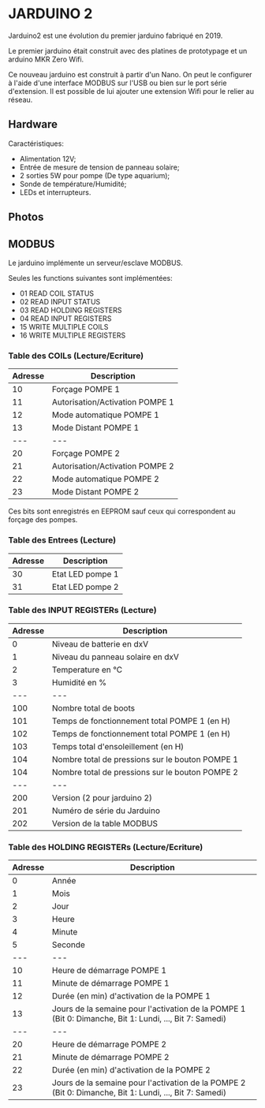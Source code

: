 # JARDUINO 2

Jarduino2 est une évolution du premier jarduino fabriqué en 2019.

Le premier jarduino était construit avec des platines de prototypage et un arduino MKR Zero Wifi.

Ce nouveau jarduino est construit à partir d'un Nano. On peut le configurer à l'aide d'une interface MODBUS sur l'USB ou bien sur le port série d'extension.
Il est possible de lui ajouter une extension Wifi pour le relier au réseau.

## Hardware

Caractéristiques:

  - Alimentation 12V;
  - Entrée de mesure de tension de panneau solaire;
  - 2 sorties 5W pour pompe (De type aquarium);
  - Sonde de température/Humidité;
  - LEDs et interrupteurs.

## Photos

## MODBUS

Le jarduino implémente un serveur/esclave MODBUS.

Seules les functions suivantes sont implémentées:

- 01 READ COIL STATUS
- 02 READ INPUT STATUS
- 03 READ HOLDING REGISTERS
- 04 READ INPUT REGISTERS
- 15 WRITE MULTIPLE COILS
- 16 WRITE MULTIPLE REGISTERS

### Table des COILs (Lecture/Ecriture)

Adresse | Description
--- | ---
10 | Forçage POMPE 1
11 | Autorisation/Activation POMPE 1
12 | Mode automatique POMPE 1
13 | Mode Distant POMPE 1
--- | ---
20 | Forçage POMPE 2
21 | Autorisation/Activation POMPE 2
22 | Mode automatique POMPE 2
23 | Mode Distant POMPE 2

Ces bits sont enregistrés en EEPROM sauf ceux qui correspondent au forçage des pompes.


### Table des Entrees (Lecture)

Adresse | Description
--- | ---
30 | Etat LED pompe 1
31 | Etat LED pompe 2

### Table des INPUT REGISTERs (Lecture)

Adresse | Description
--- | ---
0 | Niveau de batterie en dxV
1 | Niveau du panneau solaire en dxV
2 | Temperature en °C
3 | Humidité en %
--- | ---
100 | Nombre total de boots
101 | Temps de fonctionnement total POMPE 1 (en H)
102 | Temps de fonctionnement total POMPE 1 (en H)
103 | Temps total d'ensoleillement (en H)
104 | Nombre total de pressions sur le bouton POMPE 1
104 | Nombre total de pressions sur le bouton POMPE 2
--- | ---
200 | Version (2 pour jarduino 2)
201 | Numéro de série du Jarduino
202 | Version de la table MODBUS


### Table des HOLDING REGISTERs (Lecture/Ecriture)

Adresse | Description
--- | ---
0 | Année
1 | Mois
2 | Jour
3 | Heure
4 | Minute
5 | Seconde
--- | ---
10 | Heure de démarrage POMPE 1
11 | Minute de démarrage POMPE 1
12 | Durée (en min) d'activation de la POMPE 1
13 | Jours de la semaine pour l'activation de la POMPE 1 (Bit 0: Dimanche, Bit 1: Lundi, ..., Bit 7: Samedi)
--- | ---
20 | Heure de démarrage POMPE 2
21 | Minute de démarrage POMPE 2
22 | Durée (en min) d'activation de la POMPE 2
23 | Jours de la semaine pour l'activation de la POMPE 2 (Bit 0: Dimanche, Bit 1: Lundi, ..., Bit 7: Samedi)
